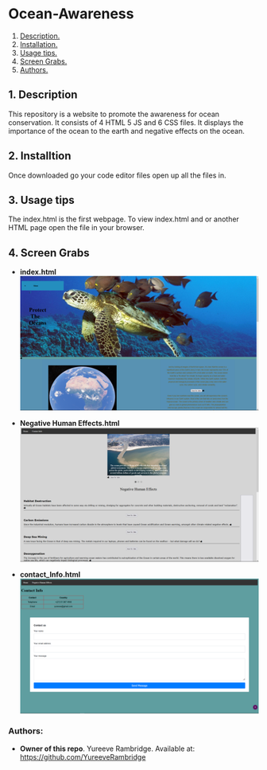 # Ocean-Awareness

1. [ Description. ](#desc)
2. [ Installation. ](#install)
3. [ Usage tips. ](#usage)
4. [ Screen Grabs. ](#images)
5. [ Authors. ](#auth)

<a name="desc"></a>
## 1. Description

This repository is a website to promote the awareness for ocean conservation. It consists of 4 HTML 5 JS and 6 CSS files.
It displays the importance of the ocean to the earth and negative effects on the ocean. 

<a name="install"></a>
## 2. Installtion

Once downloaded go your code editor files open up all the files in.

<a name="usage"></a>
## 3. Usage tips

The index.html is the first webpage. To view index.html and or another HTML page open the file in your browser. 


<a name="images"></a>
## 4. Screen Grabs

- **index.html**
![Screen Grap 1](snip_1.png)

- **Negative Human Effects.html**
![Screen Grap 4](snip_2.png)

- **contact_Info.html**
![Screen Grap 3](snip_3.png)


<a name="auth"></a>
### Authors:

- **Owner of this repo**. Yureeve Rambridge. Available at: https://github.com/YureeveRambridge



